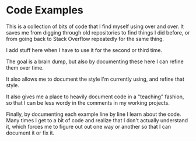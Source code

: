 Code Examples
=============

This is a collection of bits of code that I find myself using over and over.
It saves me from digging through old repositories to find things I did before,
or from going back to Stack Overflow repeatedly for the same thing.

I add stuff here when I have to use it for the second or third time.

The goal is a brain dump, but also by documenting these here I can refine
them over time.

It also allows me to document the style I'm currently using,
and refine that style.

It also gives me a place to heavily document code in a "teaching" fashion,
so that I can be less wordy in the comments in my working projects.

Finally, by documenting each example line by line I learn about the code.
Many times I get to a bit of code and realize that I don't actually understand it,
which forces me to figure out out one way or another so that I can
document it or fix it.
